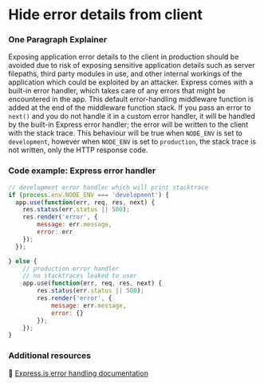 # Hide error details from client

### One Paragraph Explainer
Exposing application error details to the client in production should be avoided due to risk of exposing sensitive application details such as server filepaths, third party modules in use, and other internal workings of the application which could be exploited by an attacker.
Express comes with a built-in error handler, which takes care of any errors that might be encountered in the app. This default error-handling middleware function is added at the end of the middleware function stack.
If you pass an error to `next()` and you do not handle it in a custom error handler, it will be handled by the built-in Express error handler; the error will be written to the client with the stack trace. This behaviour will be true when `NODE_ENV` is set to `development`, however when `NODE_ENV` is set to `production`, the stack trace is not written, only the HTTP response code. 

### Code example: Express error handler
``` javascript
// development error handler which will print stacktrace
if (process.env.NODE_ENV === 'development') {
  app.use(function(err, req, res, next) {
    res.status(err.status || 500);
    res.render('error', {
        message: err.message,
        error: err
    });
  });

} else {
    // production error handler
    // no stacktraces leaked to user
    app.use(function(err, req, res, next) {
        res.status(err.status || 500);
        res.render('error', {
            message: err.message,
            error: {}
        });
    });
}
```
### Additional resources

🔗 [Express.js error handling documentation](https://expressjs.com/en/guide/error-handling.html)
